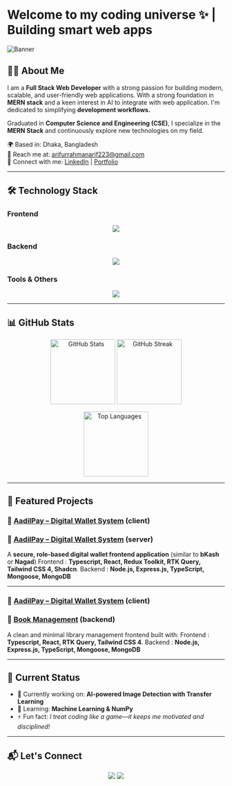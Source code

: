 # Welcome to my coding universe ✨ | Building smart web apps 


![Banner](https://i.ibb.co.com/rGmjMXjN/Black-Modern-Personal-Linked-In-Banner-2.png) 

## 👨‍💻 About Me  
I am a **Full Stack Web Developer** with a strong passion for building modern, scalable, and user-friendly web applications. With a strong foundation in **MERN stack** and a keen interest in AI to integrate with web application. I'm dedicated to simplifying **development workflows.**

Graduated in **Computer Science and Engineering (CSE)**, I specialize in the **MERN Stack** and continuously explore new technologies on my field. 

🌍 Based in: Dhaka, Bangladesh  
📧 Reach me at: [arifurrahmanarif223@gmail.com](arifurrahmanarif223@gmail.com)  
🔗 Connect with me: [LinkedIn](https://www.linkedin.com/in/arifur-rahman223/) | [Portfolio](https://my-portfolio-woad-ten-74.vercel.app/)  

---

## 🛠️ Technology Stack  

### Frontend  
<p align="center">
  <img src="https://skillicons.dev/icons?i=html,css,js,ts,react,next,tailwind,redux" />
</p>

### Backend  
<p align="center">
  <img src="https://skillicons.dev/icons?i=nodejs,express,mongodb,python" />
</p>

### Tools & Others  
<p align="center">
  <img src="https://skillicons.dev/icons?i=git,github,vscode,figma" />
</p>


---

## 📊 GitHub Stats  

<p align="center">
  <img src="https://github-readme-stats.vercel.app/api?username=arif1101&show_icons=true&theme=tokyonight" alt="GitHub Stats" height="150"/>
  <img src="https://github-readme-streak-stats.herokuapp.com/?user=arif1101&theme=tokyonight" alt="GitHub Streak" height="150"/>
</p>  

<p align="center">
  <img src="https://github-readme-stats.vercel.app/api/top-langs/?username=arif1101&layout=compact&theme=tokyonight" alt="Top Languages" weidth="150" height="150"/>
</p>

---

## 🚀 Featured Projects  

### 🛒 [AadilPay – Digital Wallet System](https://github.com/arif1101/AadilPay-client)  (client)
### 🛒 [AadilPay – Digital Wallet System](https://github.com/arif1101/AadilPay-backend)  (server)
A **secure, role-based digital wallet frontend application** (similar to **bKash** or **Nagad**) 
Frontend : **Typescript, React, Redux Toolkit, RTK Query, Tailwind CSS 4,  Shadcn**.
Backend : **Node.js, Express.js, TypeScript, Mongoose, MongoDB**

---

### 🛒 [AadilPay – Digital Wallet System](https://github.com/arif1101/Book-Management)  (client)
### 🎯 [Book Management](https://github.com/arif1101/book-management-with-mongo)  (backend)  
A clean and minimal library management frontend built with:
Frontend : **Typescript, React, RTK Query, Tailwind CSS 4**.
Backend : **Node.js, Express.js, TypeScript, Mongoose, MongoDB**


---

## 📌 Current Status  
- 🔭 Currently working on: **AI-powered Image Detection with Transfer Learning**  
- 🌱 Learning: **Machine Learning & NumPy**  
- ⚡ Fun fact: *I treat coding like a game—it keeps me motivated and disciplined!*  

---

## 📬 Let's Connect  
<p align="center">
  <a href="arifurrahmanarif223@gmail.com"><img src="https://skillicons.dev/icons?i=gmail" /></a>
  <a href="https://www.linkedin.com/in/arifur-rahman223/"><img src="https://skillicons.dev/icons?i=linkedin" /></a>
</p>
